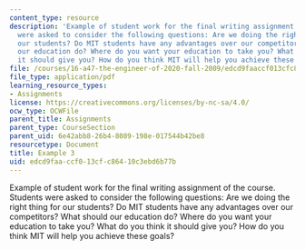 ```yaml
---
content_type: resource
description: 'Example of student work for the final writing assignment of the course.  Students
  were asked to consider the following questions: Are we doing the right thing for
  our students? Do MIT students have any advantages over our competitors? What should
  our education do? Where do you want your education to take you? What do you think
  it should give you? How do you think MIT will help you achieve these goals? '
file: /courses/16-a47-the-engineer-of-2020-fall-2009/edcd9faaccf013cfc86410c3ebd6b77b_MIT16_A47F09_sw3.pdf
file_type: application/pdf
learning_resource_types:
- Assignments
license: https://creativecommons.org/licenses/by-nc-sa/4.0/
ocw_type: OCWFile
parent_title: Assignments
parent_type: CourseSection
parent_uid: 6e42abb8-26b4-8089-198e-017544b42be8
resourcetype: Document
title: Example 3
uid: edcd9faa-ccf0-13cf-c864-10c3ebd6b77b
---
```

Example of student work for the final writing assignment of the course.  Students were asked to consider the following questions: Are we doing the right thing for our students? Do MIT students have any advantages over our competitors? What should our education do? Where do you want your education to take you? What do you think it should give you? How do you think MIT will help you achieve these goals? 